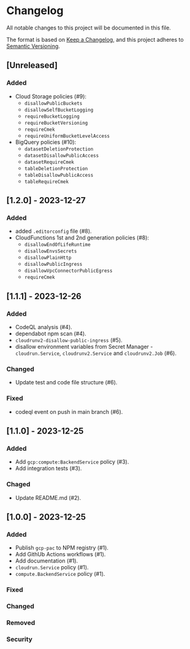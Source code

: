 # Changelog

All notable changes to this project will be documented in this file.

The format is based on [Keep a Changelog](https://keepachangelog.com/en/1.0.0/),
and this project adheres to [Semantic Versioning](https://semver.org/spec/v2.0.0.html).

## [Unreleased]

### Added

- Cloud Storage policies (#9):
  - `disallowPublicBuckets`
  - `disallowSelfBucketLogging`
  - `requireBucketLogging`
  - `requireBucketVersioning`
  - `requireCmek`
  - `requireUniformBucketLevelAccess`
- BigQuery policies (#10):
  - `datasetDeletionProtection`
  - `datasetDisallowPublicAccess`
  - `datasetRequireCmek`
  - `tableDeletionProtection`
  - `tableDisallowPublicAccess`
  - `tableRequireCmek`

## [1.2.0] - 2023-12-27

### Added

- added `.editorconfig` file (#8).
- CloudFunctions 1st and 2nd generation policies (#8):
  - `disallowEndOfLifeRuntime`
  - `disallowEnvsSecrets`
  - `disallowPlainHttp`
  - `disallowPublicIngress`
  - `disallowVpcConnectorPublicEgress`
  - `requireCmek`

## [1.1.1] - 2023-12-26

### Added

- CodeQL analysis (#4).
- dependabot npm scan (#4).
- `cloudrunv2-disallow-public-ingress` (#5).
- disallow environment variables from Secret Manager - `cloudrun.Service`, `cloudrunv2.Service` and `cloudrunv2.Job` (#6).

### Changed

- Update test and code file structure (#6).

### Fixed

- codeql event on push in main branch (#6).

## [1.1.0] - 2023-12-25

### Added

- Add `gcp:compute:BackendService` policy (#3).
- Add integration tests (#3).

### Chaged

- Update README.md (#2).

## [1.0.0] - 2023-12-25

### Added

- Publish `gcp-pac` to NPM registry (#1).
- Add GithUb Actions workflows (#1).
- Add documentation (#1).
- `cloudrun.Service` policy (#1).
- `compute.BackendService` policy (#1).

### Fixed

### Changed

### Removed

### Security
